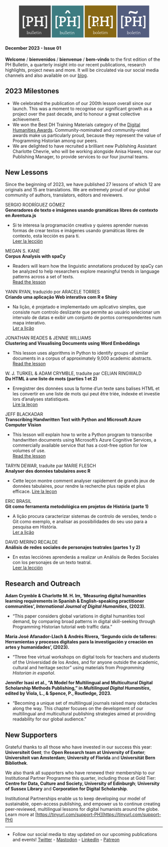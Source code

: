 <p><figure><img src="/images/blog/ph-bulletin-banner.png" alt="Banner showing the four Programming Historian logos and the title Bulletin in each language "/><figcaption></figcaption> </figure></p>

#### December 2023 - Issue 01

**Welcome** / **bienvenidos** / **bienvenue** / **bem-vindo** to the first edition of the PH Bulletin, a quarterly insight into our recent publications, research highlights, project news and more.
It will be circulated via our social media channels and also available on our [blog](https://programminghistorian.org/blog/).

## 2023 Milestones

- We celebrated the publication of our 200th lesson overall since our launch. This was a moment to recognise our significant growth as a project over the past decade, and to honour a great collective achievement.
- We won the Best DH Training Materials category of the [Digital Humanities Awards](http://dhawards.org/dhawards2022/results/). Community-nominated and community-voted awards make us particularly proud, because they represent the value of Programming Historian among our peers.
- We are delighted to have recruited a brilliant new Publishing Assistant Charlotte Chevrie, who will be working alongside Anisa Hawes, now our Publishing Manager, to provide services to our four journal teams.

## New Lessons

Since the beginning of 2023, we have published 27 lessons of which 12 are originals and 15 are translations. We are extremely proud of our global community of authors, translators, editors and reviewers.

SERGIO RODRÍGUEZ GÓMEZ    
**Generadores de texto e imágenes usando gramáticas libres de contexto en Aventura.js**   
- Si te interesa la programación creativa y quieres aprender nuevas formas de crear textos e imágenes usando gramáticas libres de contexto, esta lección es para ti.   
[Leer la lección](https://doi.org/10.46430/phes0063)

MEGAN S. KANE     
**Corpus Analysis with spaCy**    
- Readers will learn how the linguistic annotations produced by spaCy can be analyzed to help researchers explore meaningful trends in language patterns across a set of texts.   
[Read the lesson](https://doi.org/10.46430/phen0113)

YANN RYAN, traduzido por ARACELE TORRES    
**Criando uma aplicação Web interativa com R e Shiny**    
- Na lição, é projetado e implementado um aplicativo simples, que consiste num controlo deslizante que permite ao usuário selecionar um intervalo de datas e exibir um conjunto de pontos correspondentes num mapa interativo.         
[Ler a lição](https://doi.org/10.46430/phpt0044)

JONATHAN READES & JENNIE WILLIAMS    
**Clustering and Visualising Documents using Word Embeddings**    
- This lesson uses algorithms in Python to identify groups of similar documents in a corpus of approximately 9,000 academic abstracts.       
[Read the lesson](https://doi.org/10.46430/phen0111)

W. J. TURKEL & ADAM CRYMBLE, traduite par CELIAN RINGWALD        
**Du HTML à une liste de mots (parties 1 et 2)**    
- Enregistrer des données sous la forme d’un texte sans balises HTML et les convertir en une liste de mots qui peut être triée, indexée et investie lors d’analyses statistiques.   
[Lire la leçon](https://doi.org/10.46430/phfr0026)

JEFF BLACKADAR    
**Transcribing Handwritten Text with Python and Microsoft Azure Computer Vision**    
- This lesson will explain how to write a Python program to transcribe handwritten documents using Microsoft’s Azure Cognitive Services, a commercially available service that has a cost-free option for low volumes of use.    
[Read the lesson](https://doi.org/10.46430/phen0114)    

TARYN DEWAR, traduite par MARIE FLESCH    
**Analyser des données tabulaires avec R**    
- Cette leçon montre comment analyser rapidement de grands jeux de données tabulaires, pour rendre la recherche plus rapide et plus efficace. 
[Lire la leçon](https://doi.org/10.46430/phfr0027)

ERIC BRASIL    
**Git como ferramenta metodológica em projetos de História (parte 1)**    
- A lição procura caracterizar sistemas de controlo de versões, tendo o Git como exemplo, e analisar as possibilidades do seu uso para a pesquisa em História.   
[Ler a lição](https://doi.org/10.46430/phpt0045)

DAVID MERINO RECALDE    
**Análisis de redes sociales de personajes teatrales (partes 1 y 2)**    
- En estas lecciónes aprenderás a realizar un Análisis de Redes Sociales con los personajes de un texto teatral.    
[Leer la lección](https://doi.org/10.46430/phes0064)

## Research and Outreach

**Adam Crymble & Charlotte M. H. Im, ‘Measuring digital humanities learning requirements in Spanish & English-speaking practitioner communities’, _International Journal of Digital Humanities_, (2023).**
- “This paper considers global variations in digital humanities tool demand, by comparing broad patterns in digital skill-seeking through Programming Historian tutorial web traffic data.”

**Maria José Afanador-Llach & Andrés Rivera, ‘Segundo ciclo de talleres: Herramientas y procesos digitales para la investigación y creación en artes y humanidades’, (2023).**
- “Three free virtual workshops on digital tools for teachers and students of the Universidad de los Andes, and for anyone outside the academic, cultural and heritage sector” using materials from _Programming Historian in español_.

**Jennifer Isasi et al., “A Model for Multilingual and Multicultural Digital Scholarship Methods Publishing,” in _Multilingual Digital Humanities_, edited by Viola, L., & Spence, P., Routledge, 2023.**
- “Becoming a unique set of multilingual journals raised many obstacles along the way. This chapter focuses on the development of our multilingual and multicultural publishing strategies aimed at providing readability for our global audience.”

## New Supporters

Grateful thanks to all those who have invested in our success this year: **Universiteit Gent**; the **Open Research team at University of Exeter**; **Universiteit van Amsterdam**;  **University of Florida** and **Universität Bern Bibliothek**.   

We also thank all supporters who have renewed their membership to our Institutional Partner Programme this quarter, including those at Gold Tier: **Centre for Data, Culture and Society, University of Edinburgh**; **University of Sussex Library** and **Corporation for Digital Scholarship**.

Institutional Partnerships enable us to keep developing our model of sustainable, open-access publishing, and empower us to continue creating peer-reviewed, multilingual lessons for digital humanists around the globe. Learn more at [https://tinyurl.com/support-PH](https://tinyurl.com/support-PH)

------    
- Follow our social media to stay updated on our upcoming publications and events! [Twitter](https://twitter.com/ProgHist) - [Mastodon](https://hcommons.social/@proghist) - [LinkedIn](https://www.linkedin.com/company/prog-hist/) - [Patreon](https://www.patreon.com/theprogramminghistorian)
